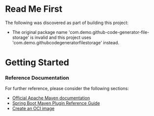 # Read Me First
The following was discovered as part of building this project:

* The original package name 'com.demo.github-code-generator-file-storage' is invalid and this project uses 'com.demo.githubcodegeneratorfilestorage' instead.

# Getting Started


### Reference Documentation
For further reference, please consider the following sections:

* [Official Apache Maven documentation](https://maven.apache.org/guides/index.html)
* [Spring Boot Maven Plugin Reference Guide](https://docs.spring.io/spring-boot/docs/2.7.1/maven-plugin/reference/html/)
* [Create an OCI image](https://docs.spring.io/spring-boot/docs/2.7.1/maven-plugin/reference/html/#build-image)

